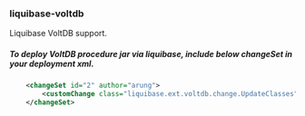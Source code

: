 ### liquibase-voltdb

Liquibase VoltDB support.

##### To deploy VoltDB procedure jar via liquibase, include below changeSet in your deployment xml.

```xml
    <changeSet id="2" author="arung">
        <customChange class="liquibase.ext.voltdb.change.UpdateClasses" jarFile="path/to/procedure.jar" />
    </changeSet>
```
